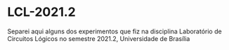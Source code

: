 # LCL-2021.2

Separei aqui alguns dos experimentos que fiz na disciplina Laboratório de Circuitos Lógicos no semestre 2021.2, Universidade de Brasília
